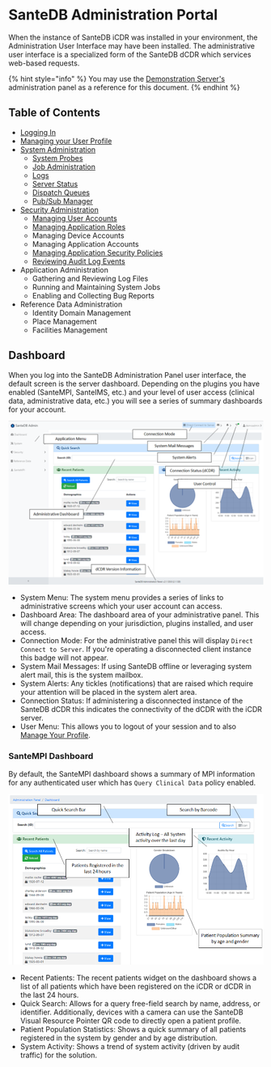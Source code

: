 # SanteDB Administration Portal

When the instance of SanteDB iCDR was installed in your environment, the Administration User Interface may have been installed. The administrative user interface is a specialized form of the SanteDB dCDR which services web-based requests.

{% hint style="info" %}
You may use the [Demonstration Server's](../../../santedb/demonstration-environment.md) administration panel as a reference for this document.
{% endhint %}

## Table of Contents

* [Logging In](logging-in.md)
* [Managing your User Profile](managing-your-profile.md)
* [System Administration](broken-reference)
  * [System Probes](system-administration/probes.md)
  * [Job Administration](system-administration/jobs.md)
  * [Logs](system-administration/logs.md)
  * [Server Status](system-administration/server-status.md)
  * [Dispatch Queues](system-administration/dispatcher-queue.md)
  * [Pub/Sub Manager](system-administration/pub-sub-manager.md)
* [Security Administration](security-administration/)
  * [Managing User Accounts](security-administration/managing-user-accounts.md)
  * [Managing Application Roles ](security-administration/managing-groups.md)
  * Managing Device Accounts
  * Managing Application Accounts
  * [Managing Application Security Policies](security-administration/managing-policies.md)
  * [Reviewing Audit Log Events](security-administration/reviewing-audits.md)
* Application Administration
  * Gathering and Reviewing Log Files
  * Running and Maintaining System Jobs
  * Enabling and Collecting Bug Reports
* Reference Data Administration
  * Identity Domain Management
  * Place Management
  * Facilities Management

## Dashboard

When you log into the SanteDB Administration Panel user interface, the default screen is the server dashboard. Depending on the plugins you have enabled (SanteMPI, SanteIMS, etc.) and your level of user access (clinical data, administrative data, etc.) you will see a series of summary dashboards for your account.

![](<../../../.gitbook/assets/image (431) (1) (1) (1).png>)

* System Menu: The system menu provides a series of links to administrative screens which your user account can access.&#x20;
* Dashboard Area: The dashboard area of your administrative panel. This will change depending on your jurisdiction, plugins installed, and user access.
* Connection Mode: For the administrative panel this will display `Direct Connect to Server`. If you're operating a disconnected client instance this badge will not appear.
* System Mail Messages: If using SanteDB offline or leveraging system alert mail, this is the system mailbox.
* System Alerts: Any tickles (notifications) that are raised which require your attention will be placed in the system alert area.
* Connection Status: If administering a disconnected instance of the SanteDB dCDR this indicates the connectivity of the dCDR with the iCDR server.
* User Menu: This allows you to logout of your session and to also [Manage Your Profile](managing-your-profile.md).

### SanteMPI Dashboard

By default, the SanteMPI dashboard shows a summary of MPI information for any authenticated user which has `Query Clinical Data` policy enabled.

![](<../../../.gitbook/assets/image (439) (1) (1) (1) (1) (1) (1) (1).png>)

* Recent Patients: The recent patients widget on the dashboard shows a list of all patients which have been registered on the iCDR or dCDR in the last 24 hours.
* Quick Search: Allows for a query free-field search by name, address, or identifier. Additionally, devices with a camera can use the SanteDB Visual Resource Pointer QR code to directly open a patient profile.
* Patient Population Statistics: Shows a quick summary of all patients registered in the system by gender and by age distribution.
* System Activity: Shows a trend of system activity (driven by audit traffic) for the solution.
